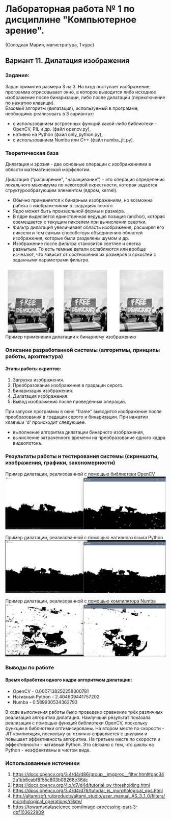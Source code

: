 # Лабораторная работа № 1 по дисциплине "Компьютерное зрение". 
(Солодкая Мария, магистратура, 1 курс)

## Вариант 11. Дилатация изображения

### Задание:
Задан примитив размера 3 на 3. На вход поступает изображение, программа отрисовывает окно, в которое выводится либо исходное изображение после бинаризации, либо после дилатации (переключение по нажатию клавиши).  
Базовый алгоритм (дилатация), используемый в программе, необходимо реализовать в 3 вариантах:
* с использованием встроенных функций какой-либо библиотеки - OpenCV, PIL и др. (файл opencv.py),
* нативно на Python (файл only_python.py),
* с использованием Numba или C++ (файл numba_jit.py).

### Теоретическая база
Дилатация и эрозия - две основные операции с изображениями в области математической морфологии.

Дилатация ("расширение", "наращивание") - это операция определения локального максимума по некоторой окрестности, которая задается структурообразующим элементом (ядром, kernel).

* Обычно применяется к бинарным изображениям, но возможна работа с изображениями в градациях серого. 
* Ядро может быть произвольной формы и размера.
* В ядре выделяется единственная ведущая позиция (anchor), которая совмещается с текущим пикселем при вычислении свертки.
* Фильтр дилатация увеличивает область изображения, расширяя его пиксели и тем самым способствуя объединению областей изображения, которые были разделены шумом и др.
* Изображение после фильтра становится светлее и слегка размытым. То есть темные детали ослабляются или вообще исчезают, что зависит от соотношения их размеров и яркостей с заданными параметрами фильтра.

<img src="https://github.com/smlrdk/ComputerVision/blob/main/Lab1/readme_img/example_dilate.png">
Пример применения дилатации к бинарному изображению

### Описание разработанной системы (алгоритмы, принципы работы, архитектура)

#### Этапы работы скриптов:
1. Загрузка изображения.
2. Преобразование изображения в градации серого.
3. Бинаризация изображения.
4. Дилатация изображения.
5. Вывод изображения после проведённых операций.

При запуске программы в окно "frame" выводится изображение после преобразования в градации серого и бинаризации. 
При нажатии клавиши 'd' происходит следующее:
* выполнение алгоритма дилатации бинарного изображения,
* вычисление затраченного времени на преобразование одного кадра видеопотока.

### Результаты работы и тестирования системы (скриншоты, изображения, графики, закономерности)

Пример дилатации, реализованной с помощью библиотеки OpenCV 
<img src="https://github.com/smlrdk/ComputerVision/blob/main/Lab1/readme_img/opencv_example.png" height="165" width="560">

Пример дилатации, реализованной с помощью нативного языка Python
<img src="https://github.com/smlrdk/ComputerVision/blob/main/Lab1/readme_img/only_python_example.png" height="165" width="560">

Пример дилатации, реализованной с помощью компилятора Numba
<img src="https://github.com/smlrdk/ComputerVision/blob/main/Lab1/readme_img/numba_jit_example.png" height="165" width="560">

### Выводы по работе

#### Время обработки одного кадра алгоритмом дилатации:
* OpenCV - 0.0007138252258300781
* Нативный Python - 2.404609441757202
* Numba - 0.589930534362793

В ходе выполнения работы было проведено сравнение трёх различных реализация алгоритма дилатация. Наилучший результат показала реализация с помощью функций библиотеки OpenCV, поскольку функции в библиотеки оптимизированы. На втором месте по скорости - JIT компиляция, поскольку он отлично справляется с циклами и повышает эффективность алгоритма. На третьем месте по скорости и эффективности - нативный Python. Это связано с тем, что циклы на Python - неэффективны в чистом виде. 

### Использованные источники
1. https://docs.opencv.org/3.4/d4/d86/group__imgproc__filter.html#gac342a1bb6eabf6f55c803b09268e36dc 
2. https://docs.opencv.org/4.x/d7/d4d/tutorial_py_thresholding.html
3. https://docs.opencv.org/3.4/d4/d76/tutorial_js_morphological_ops.html
4. http://altamisoft.ru/products/altami_studio/user_manual_AS_3_1_0/filters/morphological_operations/dilate/
5. https://towardsdatascience.com/image-processing-part-3-dbf103622909 